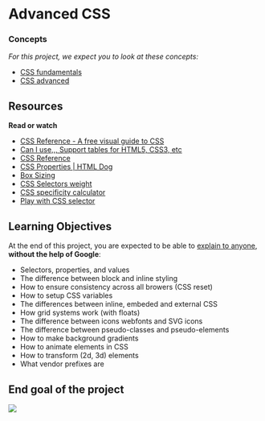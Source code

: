 # Advanced CSS

### Concepts

_For this project, we expect you to look at these concepts:_

-   [CSS fundamentals](https://intranet.hbtn.io/concepts/875)
-   [CSS advanced](https://intranet.hbtn.io/concepts/876)

## Resources

**Read or watch**

-   [CSS Reference - A free visual guide to CSS](https://intranet.hbtn.io/rltoken/_ktDSjqTMRt3pFaxKYjpmA "CSS Reference - A free visual guide to CSS")
-   [Can I use,,, Support tables for HTML5, CSS3, etc](https://intranet.hbtn.io/rltoken/9AX9sdvpIcezSuBnKttlrg "Can I use,,, Support tables for HTML5, CSS3, etc")
-   [CSS Reference](https://intranet.hbtn.io/rltoken/u0-SOhRQ9dSBO9sUs-NAmw "CSS Reference")
-   [CSS Properties | HTML Dog](https://intranet.hbtn.io/rltoken/WhK8mrHj9dcxtdnNV--xFQ "CSS Properties | HTML Dog")
-   [Box Sizing](https://intranet.hbtn.io/rltoken/f74EkDxPwhBsrHymBIiViw "Box Sizing")
-   [CSS Selectors weight](https://intranet.hbtn.io/rltoken/XcIeEQUndfYjwgv6aDbkYA "CSS Selectors weight")
-   [CSS specificity calculator](https://intranet.hbtn.io/rltoken/dvVMkmdO3jJj3TYacFJXkw "CSS specificity calculator")
-   [Play with CSS selector](https://intranet.hbtn.io/rltoken/HhhSyJNnNQPrxzuyDSMAjA "Play with CSS selector")

## Learning Objectives

At the end of this project, you are expected to be able to  [explain to anyone](https://intranet.hbtn.io/rltoken/nPsQlpN67NEW0f28iD1ABA "explain to anyone"),  **without the help of Google**:

-   Selectors, properties, and values
-   The difference between block and inline styling
-   How to ensure consistency across all browers (CSS reset)
-   How to setup CSS variables
-   The differences between inline, embeded and external CSS
-   How grid systems work (with floats)
-   The difference between icons webfonts and SVG icons
-   The difference between pseudo-classes and pseudo-elements
-   How to make background gradients
-   How to animate elements in CSS
-   How to transform (2d, 3d) elements
-   What vendor prefixes are
## End goal of the project

![](https://holbertonintranet.s3.amazonaws.com/uploads/medias/2019/10/b9a220ba79af9ede6fc5.png?X-Amz-Algorithm=AWS4-HMAC-SHA256&X-Amz-Credential=AKIARDDGGGOU5BHMTQX4%2F20221018%2Fus-east-1%2Fs3%2Faws4_request&X-Amz-Date=20221018T171547Z&X-Amz-Expires=86400&X-Amz-SignedHeaders=host&X-Amz-Signature=d81d99f422f18c34a482c6b4297aa4ea213e0b2693a0ccf2eb83a527d821e5b1)
